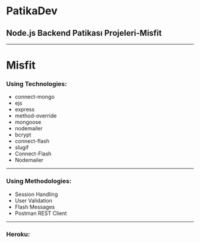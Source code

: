 
# PatikaDev 
## Node.js Backend Patikası Projeleri-Misfit 
---

# Misfit  


### Using Technologies:
- connect-mongo
- ejs
- express
- method-override
- mongoose
- nodemailer
- bcrypt
- connect-flash
- slugif
- Connect-Flash
- Nodemailer

---

### Using Methodologies:
- Session Handling
- User Validation
- Flash Messages
- Postman REST Client
---

### Heroku:

